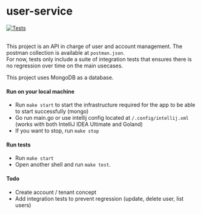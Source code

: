 
# user-service
[![Tests](https://github.com/thomas-bousquet/user-service/actions/workflows/main.yml/badge.svg)](https://github.com/thomas-bousquet/user-service/actions/workflows/main.yml)
<br>
<br>


This project is an API in charge of user and account management. The postman collection is available at `postman.json`.<br>
For now, tests only include a suite of integration tests that ensures there is no regression over time on the main usecases. 

This project uses MongoDB as a database.

#### Run on your local machine

- Run `make start` to start the infrastructure required for the app to be able to start successfully (mongo)
- Go run main.go or use intellij config located at `/.config/intellij.xml` (works with both IntelliJ IDEA Ultimate and Goland)
- If you want to stop, run `make stop`

#### Run tests
- Run `make start`
- Open another shell and run `make test`. 

#### Todo
- Create account / tenant concept
- Add integration tests to prevent regression (update, delete user, list users)
